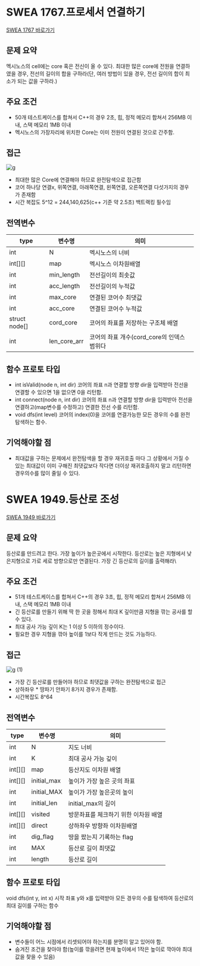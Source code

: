 # SWEA 1767.프로세서 연결하기


[SWEA 1767 바로가기](https://swexpertacademy.com/main/code/problem/problemDetail.do?contestProbId=AV4suNtaXFEDFAUf)

## 문제 요약
멕시노스의 cell에는 core 혹은 전신이 올 수 있다. 최대한 많은 core에 전원을 연결하였을 경우, 전선의 길이의 합을 구하라(단, 여러 방법이 있을 경우, 전선 길이의 합이 최소가 되는 값을 구하라.)

## 주요 조건
* 50개 테스트케이스를 합쳐서 C++의 경우 2초, 힙, 정적 메모리 합쳐서 256MB 이내, 스택 메모리 1MB 이내
* 멕시노스의 가장자리에 위치한 Core는 이미 전원이 연결된 것으로 간주함.

## 접근
![g](https://user-images.githubusercontent.com/99806622/217833890-67722c8e-69a1-4ee9-afc8-3b71060b1267.jpg)
* 최대한 많은 Core에 연결해야 하므로 완전탐색으로 접근함
* 코어 하나당  연결x, 위쪽연결, 아래쪽연결, 왼쪽연결, 오른쪽연결 다섯가지의 경우가 존재함
* 시간 복잡도 5^12 = 244,140,625(c++ 기준 약 2.5초) 백트랙킹 필수임

## 전역변수
type|변수명|의미|
---|---|---|
int|N|멕시노스의 너비|
int[][]|map|멕시노스 이차원배열|
int|min_length|전선길이의 최솟값|
int|acc_length|전선길이의 누적값|
int|max_core|연결된 코어수 최댓값|
int|acc_core|연결된 코어수 누적값|
struct node[]|cord_core|코어의 좌표를 저장하는 구조체 배열|
int|len_core_arr|코어의 좌표 개수(cord_core의 인덱스 범위다|

## 함수 프로토 타입
* int isValid(node n, int dir) 코어의 좌표 n과 연결할 방향 dir을 입력받아 전선을 연결할 수 있으면 1을 없으면 0을 리턴함.
* int connect(node n, int dir) 코어의 좌표 n과 연결할 방향 dir을 입력받아 전선을 연결하고(map변수를 수정하고) 연결한 전선 수를 리턴함.
* void dfs(int level) 코어의 index(0)을 코어를 연결가능한 모든 경우의 수를 완전탐색하는 함수. 

## 기억해야할 점
* 최대값을 구하는 문제에서 완전탐색을 할 경우 재귀호출 마다 그 상황에서 가질 수 있는 최대값이 이미 구해진 최댓값보다 작다면 더이상 재귀호출하지 말고 리턴하면 경우의수를 많이 줄일 수 있다.


# SWEA 1949.등산로 조성


[SWEA 1949 바로가기](https://swexpertacademy.com/main/code/problem/problemDetail.do?contestProbId=AV5PoOKKAPIDFAUq)

## 문제 요약
등산로를 만드려고 한다. 가장 높이가 높은곳에서 시작한다. 등산로는 높은 지형에서 낮은지형으로 가로 세로 방향으로만 연결된다. 가장 긴 등산로의 길이를 출력해라\

## 주요 조건
* 51개 테스트케이스를 합쳐서 C++의 경우 3초, 힙, 정적 메모리 합쳐서 256MB 이내, 스택 메모리 1MB 이내
* 긴 등산로를 만들기 위해 딱 한 곳을 정해서 최대 K 깊이만큼 지형을 깎는 공사를 할 수 있다.
* 최대 공사 가능 깊이 K는 1 이상 5 이하의 정수이다.
* 필요한 경우 지형을 깎아 높이를 1보다 작게 만드는 것도 가능하다.

## 접근
![g (1)](https://user-images.githubusercontent.com/99806622/217843218-d55c5567-33e0-4cc5-a693-3a6ca422640c.jpg)
* 가장 긴 등산로를 만들어야 하므로 최댓값을 구하는 완전탐색으로 접근
* 상하좌우 * 땅파기 안파기 8가지 경우가 존재함.
* 시간복잡도 8^64

## 전역변수
type|변수명|의미|
---|---|---|
int|N|지도 너비|
int|K|최대 공사 가능 깊이|
int[][]|map|등산지도 이차원 배열|
int[][]|initial_max|높이가 가장 높은 곳의 좌표|
int|initial_MAX| 높이가 가장 높은곳의 높이|
int|initial_len|initial_max의 길이|
int[][]|visited|방문좌표를 체크하기 위한 이차원 배열|
int[][]|direct|상하좌우 방향좌 이차원배열|
int|dig_flag|땅을 팠는지 기록하는 flag|
int|MAX|등산로 길이 최댓값|
int|length|등산로 길이|

## 함수 프로토 타입
void dfs(int y, int x) 시작 좌표 y와 x를 입력받아 모든 경우의 수를 탐색하여 등산로의 최대 길이를 구하는 함수

## 기억해야할 점
* 변수들이 어느 시점에서 리셋되어야 하는지를 분명히 알고 있어야 함.
* 숨겨진 조건을 찾아야 함(높이를 깎을려면 현재 높이에서 1작은 높이로 깍아야 최대값을 찾을 수 있음)

